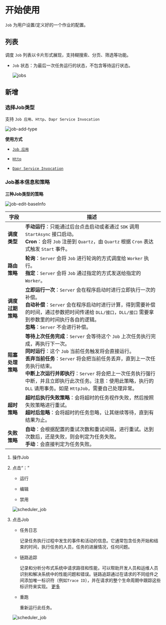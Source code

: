 # 开始使用

`Job` 为用户设置/定义好的一个作业的配置。

## 列表

调度 `Job` 列表以卡片形式展现，支持糊搜索、分页、筛选等功能。

- `Job` 状态：为最后一次任务运行的状态，不包含等待运行状态。

  ![jobs](http://cdn.masastack.com/stack/doc/scheduler/jobs.png)


## 新增

### 选择Job类型

支持 `Job 应用`、`Http`、`Dapr Service Invocation`

![job-add-type](http://cdn.masastack.com/stack/doc/scheduler/job-add-type.png)

**使用方式**

   - [`Job 应用`](stack/scheduler/use-guide/scheduler-job-app)

   - [`Http`](stack/scheduler/use-guide/scheduler-http)

   - [`Dapr Service Invocation`](stack/scheduler/use-guide/scheduler-dapr)


### Job基本信息和策略

**三种Job类型的策略**

![job-edit-baseInfo](http://cdn.masastack.com/stack/doc/scheduler/job-edit-baseInfo.png)

| **字段** | **描述** |
| --- | --- |
| **调度类型** | **手动运行**：只能通过后台点击启动或者通过 `SDK` 调用 `StartAsync` 接口启动。<br/>**Cron**：会将 `Job` 注册到 `Quartz`，由 `Quartz` 根据 `Cron` 表达式触发 `Start` 事件。 |
| **路由策略** | **轮询**：`Server` 会将 `Job` 进行轮询的方式调度给 `Worker` 执行。<br/>**指定**：`Server` 会将 `Job` 通过指定的方式发送给指定的 `Worker`。 |
| **调度过期策略** | **立即运行一次**：`Server` 会在程序启动时进行立即执行一次的补偿。<br/>**自动补偿**：`Server` 会在程序启动时进行计算，得到需要补偿的时间，通过参数把时间传递给 `DLL/接口`，`DLL/接口` 需要拿到参数里的时间执行各自的逻辑。<br/>**忽略**：`Server` 不会进行补偿。 |
| **阻塞处理策略** | **等待上次任务完成**：`Server` 会等待这个 `Job` 上次任务执行完成，再执行下一次。<br/>**同时运行**：这个 `Job` 当前任务触发将会直接运行。<br/>**丢弃当前任务**：`Server` 将会把当前任务丢弃，直到上一次任务执行结束。<br/>**中断上次运行并即执行**：`Server` 将会把上一次任务执行强行中断，并且立即执行此次任务。注意：使用此策略，执行的 `DLL` 请用事务。如是 `HttpJob`，需要自己处理异常。 |
| **超时策略** | **超时后执行失败策略**：会将超时的任务视作失败，然后按照失败策略进行重试。<br/>**超时后忽略**：会将超时的任务忽略，让其继续等待，直到有结果为止。 |
| **失败策略** | **自动**：会根据配置的重试次数和重试间隔，进行重试。达到次数后，还是失败，则会判定为任务失败。<br/>**手动**：会直接判定为任务失败。 |

1. 操作Job

2. 点击“⋮”

   - 运行
   
   - 编辑
   
   - 禁用

   ![scheduler_job](https://cdn.masastack.com/stack/doc/scheduler/rc1/scheduler_job.png)

3. 点击Job

   - 任务日志

	   记录任务执行过程中发生的事件和活动的信息。它通常包含任务开始和结束的时间，执行任务的人员，任务的进展情况，任何问题。
   
   - 链路追踪
	
	   记录和分析分布式系统中请求路径和性能，可以帮助开发人员和运维人员识别和解决系统中的性能问题和错误。链路追踪通过在请求的不同组件之间添加唯一标识符（例如`Trace ID`），并在请求的整个生命周期中跟踪这些标识符来实现。
	   [更多](stack/tsc/introduce)

   - 重跑
	   
	   重新运行此任务。

   ![scheduler_job](https://cdn.masastack.com/stack/doc/scheduler/rc1/scheduler_task.png)
